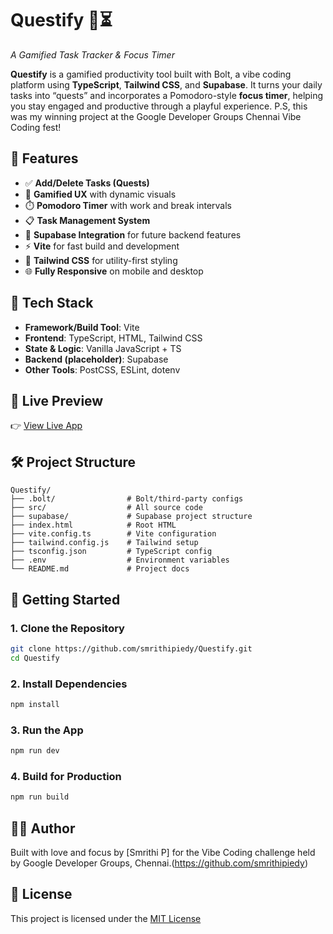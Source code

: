 # Questify 🧩⏳  
_A Gamified Task Tracker & Focus Timer_

**Questify** is a gamified productivity tool built with Bolt, a vibe coding platform using **TypeScript**, **Tailwind CSS**, and **Supabase**. It turns your daily tasks into “quests” and incorporates a Pomodoro-style **focus timer**, helping you stay engaged and productive through a playful experience.
P.S, this was my winning project at the Google Developer Groups Chennai Vibe Coding fest! 

## 🌟 Features

- ✅ **Add/Delete Tasks (Quests)**  
- 🧠 **Gamified UX** with dynamic visuals  
- ⏱️ **Pomodoro Timer** with work and break intervals  
- 📋 **Task Management System**  
- 🔗 **Supabase Integration** for future backend features  
- ⚡ **Vite** for fast build and development  
- 💅 **Tailwind CSS** for utility-first styling  
- 🌐 **Fully Responsive** on mobile and desktop

## 🧰 Tech Stack

- **Framework/Build Tool**: Vite
- **Frontend**: TypeScript, HTML, Tailwind CSS
- **State & Logic**: Vanilla JavaScript + TS
- **Backend (placeholder)**: Supabase
- **Other Tools**: PostCSS, ESLint, dotenv

## 📸 Live Preview

👉 [View Live App](https://questify-task-tracker.netlify.app/)

## 🛠 Project Structure

```
Questify/
├── .bolt/                # Bolt/third-party configs
├── src/                  # All source code
├── supabase/             # Supabase project structure
├── index.html            # Root HTML
├── vite.config.ts        # Vite configuration
├── tailwind.config.js    # Tailwind setup
├── tsconfig.json         # TypeScript config
├── .env                  # Environment variables
└── README.md             # Project docs
```

## 🚀 Getting Started

### 1. Clone the Repository

```bash
git clone https://github.com/smrithipiedy/Questify.git
cd Questify
```

### 2. Install Dependencies

```bash
npm install
```

### 3. Run the App

```bash
npm run dev
```

### 4. Build for Production

```bash
npm run build
```

## 🙋‍♀️ Author

Built with love and focus by [Smrithi P] for the Vibe Coding challenge held by Google Developer Groups, Chennai.(https://github.com/smrithipiedy)

## 📜 License

This project is licensed under the [MIT License](LICENSE)
